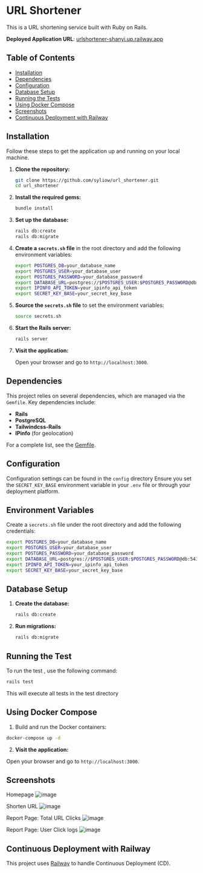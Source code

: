 # URL Shortener

This is a URL shortening service built with Ruby on Rails.

**Deployed Application URL**: [urlshortener-shanyi.up.railway.app](https://urlshortener-shanyi.up.railway.app)

## Table of Contents

- [Installation](#installation)
- [Dependencies](#dependencies)
- [Configuration](#configuration)
- [Database Setup](#database-setup)
- [Running the Tests](#running-the-tests)
- [Using Docker Compose](#using-docker-compose)
- [Screenshots](#screenshots)
- [Continuous Deployment with Railway](#continuous-deployment-with-railway)

## Installation

Follow these steps to get the application up and running on your local machine.

1. **Clone the repository:**

    ```sh
    git clone https://github.com/syliow/url_shortener.git
    cd url_shortener
    ```

2. **Install the required gems:**

    ```sh
    bundle install
    ```

3. **Set up the database:**

    ```sh
    rails db:create
    rails db:migrate
    ```

4. **Create a `secrets.sh` file** in the root directory and add the following environment variables:

    ```sh
    export POSTGRES_DB=your_database_name
    export POSTGRES_USER=your_database_user
    export POSTGRES_PASSWORD=your_database_password
    export DATABASE_URL=postgres://$POSTGRES_USER:$POSTGRES_PASSWORD@db:5432/$POSTGRES_DB
    export IPINFO_API_TOKEN=your_ipinfo_api_token
    export SECRET_KEY_BASE=your_secret_key_base
    ```

5. **Source the `secrets.sh` file** to set the environment variables:

    ```sh
    source secrets.sh
    ```

6. **Start the Rails server:**

    ```sh
    rails server
    ```

7. **Visit the application:**

    Open your browser and go to `http://localhost:3000`.

## Dependencies

This project relies on several dependencies, which are managed via the `Gemfile`. Key dependencies include:

- **Rails**
- **PostgreSQL**
- **Tailwindcss-Rails**
- **IPinfo** (for geolocation)

For a complete list, see the [Gemfile](Gemfile).

## Configuration

Configuration settings can be found in the `config` directory
Ensure you set the `SECRET_KEY_BASE` environment variable in your `.env` file or through your deployment platform.

## Environment Variables

Create a `secrets.sh` file under the root directory and add the following credentials:

```sh
export POSTGRES_DB=your_database_name
export POSTGRES_USER=your_database_user
export POSTGRES_PASSWORD=your_database_password
export DATABASE_URL=postgres://$POSTGRES_USER:$POSTGRES_PASSWORD@db:5432/$POSTGRES_DB
export IPINFO_API_TOKEN=your_ipinfo_api_token
export SECRET_KEY_BASE=your_secret_key_base
```

## Database Setup

1. **Create the database:**

    ```sh
    rails db:create
    ```

2. **Run migrations:**

    ```sh
    rails db:migrate
    ```
## Running the Test 

To run the test , use the following command:

```sh
rails test
```

This will execute all tests in the test directory

## Using Docker Compose
1. Build and run the Docker containers:

```sh
docker-compose up -d
```

2. **Visit the application:**

Open your browser and go to `http://localhost:3000`.

## Screenshots
Homepage
![image](https://github.com/user-attachments/assets/3f1166de-0da4-40e2-9fc7-0d6ed4dc350a)

Shorten URL
![image](https://github.com/user-attachments/assets/702d3674-75a2-4d4d-8f4f-7b61850bc569)

Report Page: Total URL Clicks 
![image](https://github.com/user-attachments/assets/fcd1d987-2a3e-4075-aefb-d831362533d8)

Report Page: User Click logs
![image](https://github.com/user-attachments/assets/4fce7445-6ad4-4af1-b0ac-3dd81021b5a2)


## Continuous Deployment with Railway
This project uses [Railway](https://railway.app/) to handle Continuous Deployment (CD).

